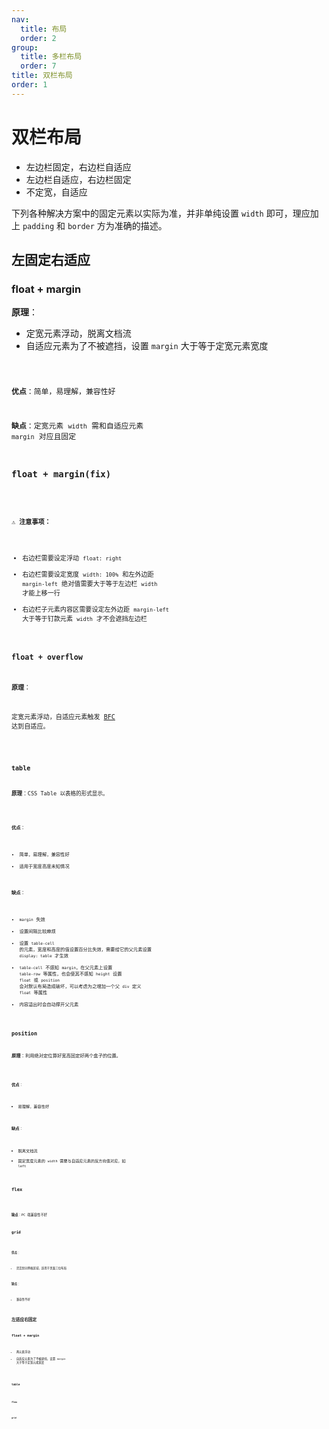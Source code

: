 ```yaml
---
nav:
  title: 布局
  order: 2
group:
  title: 多栏布局
  order: 7
title: 双栏布局
order: 1
---
```


# 双栏布局

- 左边栏固定，右边栏自适应
- 左边栏自适应，右边栏固定
- 不定宽，自适应

下列各种解决方案中的固定元素以实际为准，并非单纯设置 `width` 即可，理应加上 `padding` 和 `border` 方为准确的描述。

## 左固定右适应

### float + margin

**原理**：

- 定宽元素浮动，脱离文档流
- 自适应元素为了不被遮挡，设置 `margin` 大于等于定宽元素宽度

<code src="../../../example/layout/double-columns/left-fixed-right-adaptive/float-margin/index.tsx" />

**优点**：简单，易理解，兼容性好

**缺点**：定宽元素 `width` 需和自适应元素 `margin` 对应且固定

### float + margin(fix)

<code src="../../../example/layout/double-columns/left-fixed-right-adaptive/float-margin-fix/index.tsx" />

⚠️ **注意事项：**

- 右边栏需要设定浮动 `float: right`
- 右边栏需要设定宽度 `width: 100%` 和左外边距 `margin-left` 绝对值需要大于等于左边栏 `width` 才能上移一行
- 右边栏子元素内容区需要设定左外边距 `margin-left` 大于等于钉款元素 `width` 才不会遮挡左边栏

### float + overflow

**原理**：

定宽元素浮动，自适应元素触发 [BFC](bfc.md) 达到自适应。

<code src="../../../example/layout/double-columns/left-fixed-right-adaptive/float-overflow/index.tsx" />

### table

**原理**：CSS Table 以表格的形式显示。

<code src="../../../example/layout/double-columns/left-fixed-right-adaptive/table/index.tsx" />

**优点**：

- 简单，易理解，兼容性好
- 适用于宽度高度未知情况

**缺点**：

- `margin` 失效
- 设置间隔比较麻烦
- 设置 `table-cell` 的元素，宽度和高度的值设置百分比失效，需要给它的父元素设置 `display: table` 才生效
- `table-cell` 不感知 `margin`，在父元素上设置 `table-row` 等属性，也会使其不感知 `height`
  设置 `float` 或 `position` 会对默认布局造成破坏，可以考虑为之增加一个父 `div` 定义 `float` 等属性
- 内容溢出时会自动撑开父元素

### position

**原理**：利用绝对定位算好宽高固定好两个盒子的位置。

<code src="../../../example/layout/double-columns/left-fixed-right-adaptive/position/index.tsx" />

**优点**：

- 易理解，兼容性好

**缺点**：

- 脱离文档流
- 固定宽度元素的 `width` 需要与自适应元素的反方向值对应，如 `left`

### flex

<code src="../../../example/layout/double-columns/left-fixed-right-adaptive/flex/index.tsx" />

**缺点**：PC 端兼容性不好

### grid

<code src="../../../example/layout/double-columns/left-fixed-right-adaptive/grid/index.tsx" />

**优点**：

- 灵活划分网格区域，适用于页面三位布局

**缺点**：

- 兼容性不好

## 左适应右固定

### float + margin

- 两元素浮动
- 自适应元素为了不被遮挡，设置 `margin` 大于等于定宽元素宽度

<code src="../../../example/layout/double-columns/left-adaptive-right-fixed/float-margin/index.tsx" />

### table

<code src="../../../example/layout/double-columns/left-adaptive-right-fixed/table/index.tsx" />

### flex

<code src="../../../example/layout/double-columns/left-adaptive-right-fixed/flex/index.tsx" />

### grid

<code src="../../../example/layout/double-columns/left-adaptive-right-fixed/grid/index.tsx" />

